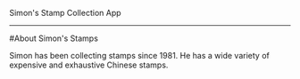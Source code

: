Simon's Stamp Collection App
___

#About Simon's Stamps

Simon has been collecting stamps since 1981. He has a wide variety of expensive and exhaustive Chinese stamps.
